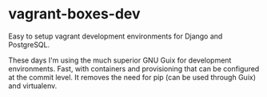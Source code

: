 # vagrant-boxes-dev

Easy to setup vagrant development environments for Django and
PostgreSQL.

These days I'm using the much superior GNU Guix for development
environments. Fast, with containers and provisioning that can be
configured at the commit level. It removes the need for pip (can be
used through Guix) and virtualenv.
